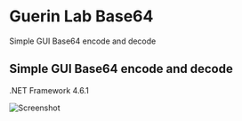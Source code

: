 # Guerin Lab Base64
Simple GUI Base64 encode and decode


<h2>Simple GUI Base64 encode and decode</h2>
<p>.NET Framework 4.6.1</p>

![Screenshot](https://raw.githubusercontent.com/GuerinLab/Guerin-Lab-Base64/master/Demo.jpg)
